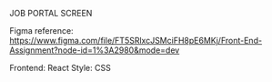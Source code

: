 JOB PORTAL SCREEN

Figma reference: https://www.figma.com/file/FT5SRlxcJSMciFH8pE6MKj/Front-End-Assignment?node-id=1%3A2980&mode=dev

Frontend: React
Style: CSS